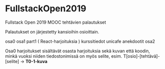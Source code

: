 # FullstackOpen2019
Fullstack Open 2019 MOOC tehtävien palautukset

Palautukset on järjestetty kansioihin osioittain.

osa0
osa1
  part1 ( React-harjoituksia )
  kurssitiedot
  unicafe
  anekdootit
osa2

Osa0 harjoitukset sisältävät osasta harjoituksia sekä kuvan että koodin, minkä vuoksi niiden tiedostonimissä on myös selite, esim.  T[osio]-[tehtävä]-[selite] ->  **T0-1-kuva**
